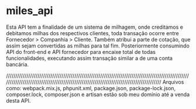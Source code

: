 # miles_api
Esta API tem a finalidade de um sistema de milhagem, onde creditamos e debitamos milhas dos respectivos clientes, toda transação ocorre entre Fornecedor > Companhia > Cliente. Também atribui a parte de cotação, que assim sejam convertidas as milhas para tal fim. Posteriormente consumindo API do front-end e API fornecedor para encaixe total de todas funcionalidades, executando assim transação similar a de uma conta bancária. 


///////////////////////////////////////////////////////////////////////////////////////////////////////////////////////////////////////////////////////////////////////////////////////
Arquivos como: webpack.mix.js, phpunit.xml, package.json, package-lock.json, composer.lock, composer.json e artisan estão sob meu domínio até a venda desta API.

